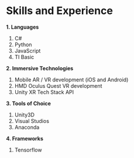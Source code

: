 # Skills and Experience
**1. Languages**
   1. C# 
   2. Python 
   3. JavaScript
   4. TI Basic
   
**2. Immersive Technologies**
   1.  Mobile AR / VR  development (iOS and Android)
   2.  HMD Oculus Quest VR development 
   3.  Unity XR Tech Stack API
   
**3. Tools of Choice**
   1. Unity3D
   2. Visual Studios
   3. Anaconda
   
**4. Frameworks**
   1. Tensorflow
     


  

